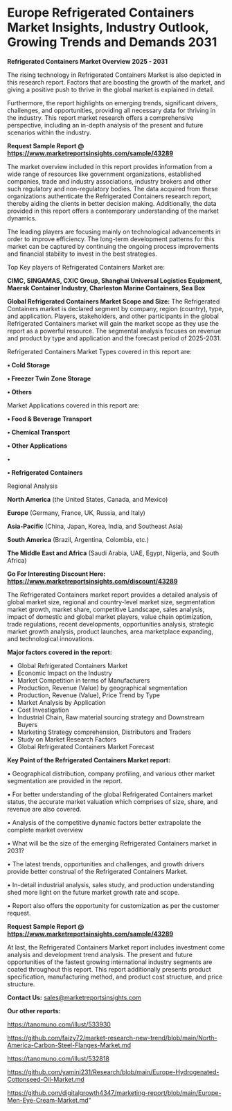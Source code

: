 # Europe Refrigerated Containers Market Insights, Industry Outlook, Growing Trends and Demands 2031

<Strong> Refrigerated Containers Market Overview 2025 - 2031</strong>

The rising technology in Refrigerated Containers Market is also depicted in this research report. Factors that are boosting the growth of the market, and giving a positive push to thrive in the global market is explained in detail.

Furthermore, the report highlights on emerging trends, significant drivers, challenges, and opportunities, providing all necessary data for thriving in the industry. This report market research offers a comprehensive perspective, including an in-depth analysis of the present and future scenarios within the industry.

<strong>Request Sample Report @ <a href=https://www.marketreportsinsights.com/sample/43289>https://www.marketreportsinsights.com/sample/43289</a></strong>

The market overview included in this report provides information from a wide range of resources like government organizations, established companies, trade and industry associations, industry brokers and other such regulatory and non-regulatory bodies. The data acquired from these organizations authenticate the Refrigerated Containers research report, thereby aiding the clients in better decision making. Additionally, the data provided in this report offers a contemporary understanding of the market dynamics.

The leading players are focusing mainly on technological advancements in order to improve efficiency. The long-term development patterns for this market can be captured by continuing the ongoing process improvements and financial stability to invest in the best strategies.

Top Key players of Refrigerated Containers Market are:

<strong>CIMC, SINGAMAS, CXIC Group, Shanghai Universal Logistics Equipment, Maersk Container Industry, Charleston Marine Containers, Sea Box</strong>

<strong><b>Global Refrigerated Containers Market Scope and Size:</b></strong>
The Refrigerated Containers market is declared segment by company, region (country), type, and application. Players, stakeholders, and other participants in the global Refrigerated Containers market will gain the market scope as they use the report as a powerful resource. The segmental analysis focuses on revenue and product by type and application and the forecast period of 2025-2031.

Refrigerated Containers Market Types covered in this report are:

<strong>•  Cold Storage

•  Freezer Twin Zone Storage

•  Others</strong>

Market Applications covered in this report are:

<strong>•  Food & Beverage Transport

•  Chemical Transport

•  Other Applications

•  

•  Refrigerated Containers</strong> 

Regional Analysis

<strong>North America</strong> (the United States, Canada, and Mexico)

<strong>Europe</strong> (Germany, France, UK, Russia, and Italy)

<strong>Asia-Pacific</strong> (China, Japan, Korea, India, and Southeast Asia)

<strong>South America</strong> (Brazil, Argentina, Colombia, etc.)

<strong>The Middle East and Africa</strong> (Saudi Arabia, UAE, Egypt, Nigeria, and South Africa)

<strong>Go For Interesting Discount Here: <a href=https://www.marketreportsinsights.com/discount/43289>https://www.marketreportsinsights.com/discount/43289</a></strong>

The Refrigerated Containers market report provides a detailed analysis of global market size, regional and country-level market size, segmentation market growth, market share, competitive Landscape, sales analysis, impact of domestic and global market players, value chain optimization, trade regulations, recent developments, opportunities analysis, strategic market growth analysis, product launches, area marketplace expanding, and technological innovations.

<strong><b>Major factors covered in the report:</b></strong>
<ul>
  <li>Global Refrigerated Containers Market </li>
  <li>Economic Impact on the Industry</li>
  <li>Market Competition in terms of Manufacturers</li>
  <li>Production, Revenue (Value) by geographical segmentation</li>
  <li>Production, Revenue (Value), Price Trend by Type</li>
  <li>Market Analysis by Application</li>
  <li>Cost Investigation</li>
  <li>Industrial Chain, Raw material sourcing strategy and Downstream Buyers</li>
  <li>Marketing Strategy comprehension, Distributors and Traders</li>
  <li>Study on Market Research Factors</li>
  <li>Global Refrigerated Containers Market Forecast</li>
</ul>

<strong><b>Key Point of the Refrigerated Containers Market report:</b></strong>

• Geographical distribution, company profiling, and various other market segmentation are provided in the report.

• For better understanding of the global Refrigerated Containers market status, the accurate market valuation which comprises of size, share, and revenue are also covered.

• Analysis of the competitive dynamic factors better extrapolate the complete market overview

• What will be the size of the emerging Refrigerated Containers market in 2031?

• The latest trends, opportunities and challenges, and growth drivers provide better construal of the Refrigerated Containers Market.

• In-detail industrial analysis, sales study, and production understanding shed more light on the future market growth rate and scope.

• Report also offers the opportunity for customization as per the customer request.

<strong>Request Sample Report @ <a href=https://www.marketreportsinsights.com/sample/43289>https://www.marketreportsinsights.com/sample/43289</a></strong>

At last, the Refrigerated Containers Market report includes investment come analysis and development trend analysis. The present and future opportunities of the fastest growing international industry segments are coated throughout this report. This report additionally presents product specification, manufacturing method, and product cost structure, and price structure.

<strong>Contact Us:</strong>
sales@marketreportsinsights.com

<strong>Our other reports:</strong>

<a href=https://tanomuno.com/illust/533930>https://tanomuno.com/illust/533930</a>

<a href=https://github.com/faizy72/market-research-new-trend/blob/main/North-America-Carbon-Steel-Flanges-Market.md>https://github.com/faizy72/market-research-new-trend/blob/main/North-America-Carbon-Steel-Flanges-Market.md</a>

<a href=https://tanomuno.com/illust/532818>https://tanomuno.com/illust/532818</a>

<a href=https://github.com/yamini231/Research/blob/main/Europe-Hydrogenated-Cottonseed-Oil-Market.md>https://github.com/yamini231/Research/blob/main/Europe-Hydrogenated-Cottonseed-Oil-Market.md</a>

<a href=https://github.com/digitalgrowth4347/marketing-report/blob/main/Europe-Men-Eye-Cream-Market.md>https://github.com/digitalgrowth4347/marketing-report/blob/main/Europe-Men-Eye-Cream-Market.md</a>"
